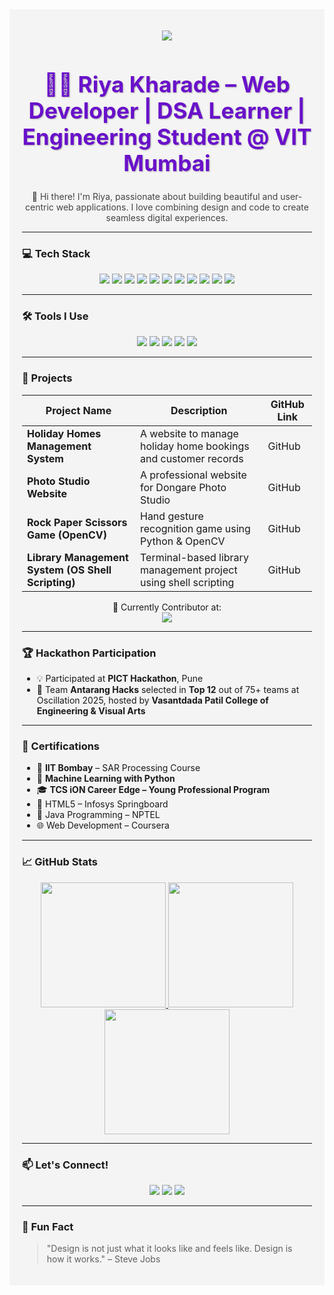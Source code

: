 <!-- GitHub Profile README for Riya Sunil Kharade -->

<!-- 🌊 Header with Gradient Background -->
<div style="background-color:#f4f4f4;padding:20px;">

<p align="center">
  <img src="https://capsule-render.vercel.app/api?type=waving&height=200&text=Hi%20I'm%20Riya%20Kharade&fontAlign=center&fontColor=ffffff&color=6a11cb,2575fc"/>
</p>

<h1 align="center" style="color:#6a11cb; font-weight:bold; font-size:2.2rem; text-shadow: 1px 1px 2px #aaa;">👩‍💻 Riya Kharade – Web Developer | DSA Learner | Engineering Student @ VIT Mumbai</h1>

<p align="center" style="color:#444">
  👋 Hi there! I'm Riya, passionate about building beautiful and user-centric web applications. I love combining design and code to create seamless digital experiences.
</p>

---


### 💻 Tech Stack

<p align="center">
  <img src="https://img.shields.io/badge/HTML-E34F26?style=flat&logo=html5&logoColor=white" />
  <img src="https://img.shields.io/badge/CSS-1572B6?style=flat&logo=css3&logoColor=white" />
  <img src="https://img.shields.io/badge/JavaScript-F7DF1E?style=flat&logo=javascript&logoColor=black" />
  <img src="https://img.shields.io/badge/Bootstrap-563D7C?style=flat&logo=bootstrap&logoColor=white" />
  <img src="https://img.shields.io/badge/PHP-8892BE?style=flat&logo=php&logoColor=white" />
  <img src="https://img.shields.io/badge/MySQL-00758F?style=flat&logo=mysql&logoColor=white" />
  <img src="https://img.shields.io/badge/Java-ED8B00?style=flat&logo=java&logoColor=white" />
  <img src="https://img.shields.io/badge/Python-3776AB?style=flat&logo=python&logoColor=white" />
  <img src="https://img.shields.io/badge/Git-F05032?style=flat&logo=git&logoColor=white" />
  <img src="https://img.shields.io/badge/Firebase-FFCA28?style=flat&logo=firebase&logoColor=black" />
  <img src="https://img.shields.io/badge/TensorFlow-FF6F00?style=flat&logo=tensorflow&logoColor=white" />
</p>

---

### 🛠️ Tools I Use

<p align="center">
  <img src="https://img.shields.io/badge/VS%20Code-007ACC?style=flat&logo=visual-studio-code&logoColor=white" />
  <img src="https://img.shields.io/badge/GitHub-181717?style=flat&logo=github&logoColor=white" />
  <img src="https://img.shields.io/badge/Figma-F24E1E?style=flat&logo=figma&logoColor=white" />
  <img src="https://img.shields.io/badge/Canva-00C4CC?style=flat&logo=canva&logoColor=white" />
  <img src="https://img.shields.io/badge/Replit-667881?style=flat&logo=replit&logoColor=white" />
</p>

---

### 🌟 Projects


| Project Name | Description | GitHub Link |
|--------------|-------------|-------------|
| **Holiday Homes Management System** | A website to manage holiday home bookings and customer records | <a href="https://github.com/Riya-Kharade/Holiday-Homes-Management-System-Website-" style="text-decoration:none;">GitHub</a> |
| **Photo Studio Website** | A professional website for Dongare Photo Studio | <a href="https://github.com/Riya-Kharade/Dongare-Photo-Studio-Website" style="text-decoration:none;">GitHub</a> |
| **Rock Paper Scissors Game (OpenCV)** | Hand gesture recognition game using Python & OpenCV | <a href="https://github.com/Riya-Kharade/Rock-Paper-Scissors-Game-using-Python-OpenCV-Hand-Gesture-Recognition-" style="text-decoration:none;">GitHub</a> |
| **Library Management System (OS Shell Scripting)** | Terminal-based library management project using shell scripting | <a href="https://github.com/Riya-Kharade/Library-Management-System" style="text-decoration:none;">GitHub</a> |

<p align="center">
  🚀 Currently Contributor at:<br> <img src="https://img.shields.io/badge/Girlscript%20Summer%20of%20Code-2025-purple?style=flat&logo=github&logoColor=white"/>
</p>

---

### 🏆 Hackathon Participation

- 💡 Participated at **PICT Hackathon**, Pune
- 🏅 Team **Antarang Hacks** selected in **Top 12** out of 75+ teams at Oscillation 2025, hosted by **Vasantdada Patil College of Engineering & Visual Arts**

---

### 📜 Certifications

- 🧠 **IIT Bombay** – SAR Processing Course
- 🤖 **Machine Learning with Python**
- 🎓 **TCS iON Career Edge – Young Professional Program**
- 🏅 HTML5 – Infosys Springboard  
- 📘 Java Programming – NPTEL  
- 🌐 Web Development – Coursera

---

### 📈 GitHub Stats

<p align="center">
  <a href="https://github.com/riya-kharade">
    <img src="https://github-readme-stats.vercel.app/api?username=riya-kharade&show_icons=true&theme=radical&hide_border=true" height="200"/>
  </a>
  <a href="https://github.com/riya-kharade">
    <img src="https://github-readme-streak-stats.herokuapp.com?user=riya-kharade&theme=radical&hide_border=true" height="200"/>
  </a>
  <a href="https://github.com/riya-kharade">
    <img src="https://github-readme-stats.vercel.app/api/top-langs/?username=riya-kharade&layout=compact&theme=radical&hide_border=true" height="200"/>
  </a>
</p>

---


### 📫 Let's Connect!

<p align="center">
  <a href="https://www.linkedin.com/in/riya-kharade-9228ba341"><img src="https://img.shields.io/badge/LinkedIn-0077B5?style=flat&logo=linkedin&logoColor=white"/></a>
  <a href="mailto:riyasunilkharade.vit@gmail.com"><img src="https://img.shields.io/badge/Gmail-D14836?style=flat&logo=gmail&logoColor=white"/></a>
  <a href="https://www.instagram.com/riiyaasunil"><img src="https://img.shields.io/badge/Instagram-E4405F?style=flat&logo=instagram&logoColor=white"/></a>
</p>

---

### 🧠 Fun Fact

> "Design is not just what it looks like and feels like. Design is how it works." – Steve Jobs


